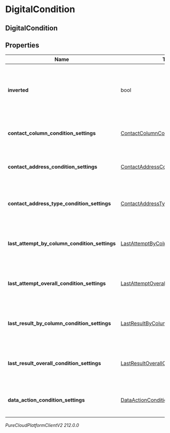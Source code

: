 # DigitalCondition

## DigitalCondition

## Properties

|Name | Type | Description | Notes|
|------------ | ------------- | ------------- | -------------|
| **inverted** | bool | If true, inverts the result of evaluating this condition. Default is false. | [optional] |
| **contact_column_condition_settings** | [ContactColumnConditionSettings](ContactColumnConditionSettings) | The settings for a &#39;contact list column&#39; condition. | [optional] |
| **contact_address_condition_settings** | [ContactAddressConditionSettings](ContactAddressConditionSettings) | The settings for a &#39;contact address&#39; condition. | [optional] |
| **contact_address_type_condition_settings** | [ContactAddressTypeConditionSettings](ContactAddressTypeConditionSettings) | The settings for a &#39;contact address type&#39; condition. | [optional] |
| **last_attempt_by_column_condition_settings** | [LastAttemptByColumnConditionSettings](LastAttemptByColumnConditionSettings) | The settings for a &#39;last attempt by column&#39; condition. | [optional] |
| **last_attempt_overall_condition_settings** | [LastAttemptOverallConditionSettings](LastAttemptOverallConditionSettings) | The settings for a &#39;last attempt overall&#39; condition. | [optional] |
| **last_result_by_column_condition_settings** | [LastResultByColumnConditionSettings](LastResultByColumnConditionSettings) | The settings for a &#39;last result by column&#39; condition. | [optional] |
| **last_result_overall_condition_settings** | [LastResultOverallConditionSettings](LastResultOverallConditionSettings) | The settings for a &#39;last result overall&#39; condition. | [optional] |
| **data_action_condition_settings** | [DataActionConditionSettings](DataActionConditionSettings) | The settings for a &#39;data action&#39; condition. | [optional] |



_PureCloudPlatformClientV2 212.0.0_
